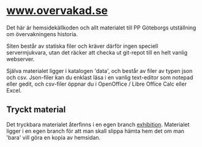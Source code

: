 www.overvakad.se
================
Det här är hemsidekällkoden och allt materialet till PP Göteborgs utställning om övervakningens historia.

Siten består av statiska filer och kräver därför ingen speciell servermjukvara, utan det räcker att checka ut git-repot till en helt vanlig webserver.

Själva materialet ligger i katalogen 'data', och består av filer av typen json och csv. Json-filer kan du enklast läsa i en vanlig text-editor som notepad eller gedit, och csv-filer öppnar du i OpenOffice / Libre Office Calc eller Excel.

Tryckt material
---------------
Det tryckbara materialet återfinns i en egen branch [exhibition](https://github.com/piratpartiet/www.overvakad.se/tree/exhibition). Materialet ligger i en egen branch för att man skall slippa hämta hem det om man 'bara' vill göra en kopia av hemsidan.
